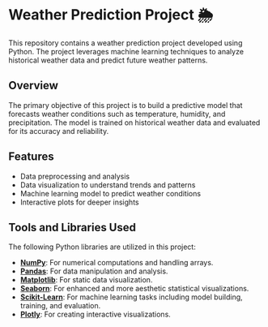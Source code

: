 # Weather Prediction Project 🌦️

This repository contains a weather prediction project developed using Python. The project leverages machine learning techniques to analyze historical weather data and predict future weather patterns.

## Overview

The primary objective of this project is to build a predictive model that forecasts weather conditions such as temperature, humidity, and precipitation. The model is trained on historical weather data and evaluated for its accuracy and reliability.

## Features

- Data preprocessing and analysis
- Data visualization to understand trends and patterns
- Machine learning model to predict weather conditions
- Interactive plots for deeper insights

## Tools and Libraries Used

The following Python libraries are utilized in this project:

- **[NumPy](https://numpy.org/)**: For numerical computations and handling arrays.
- **[Pandas](https://pandas.pydata.org/)**: For data manipulation and analysis.
- **[Matplotlib](https://matplotlib.org/)**: For static data visualization.
- **[Seaborn](https://seaborn.pydata.org/)**: For enhanced and more aesthetic statistical visualizations.
- **[Scikit-Learn](https://scikit-learn.org/)**: For machine learning tasks including model building, training, and evaluation.
- **[Plotly](https://plotly.com/python/)**: For creating interactive visualizations.


